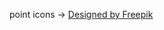 point icons -> <a href="http://www.freepik.com/free-vector/types-of-pointers_954012.htm">Designed by Freepik</a>
